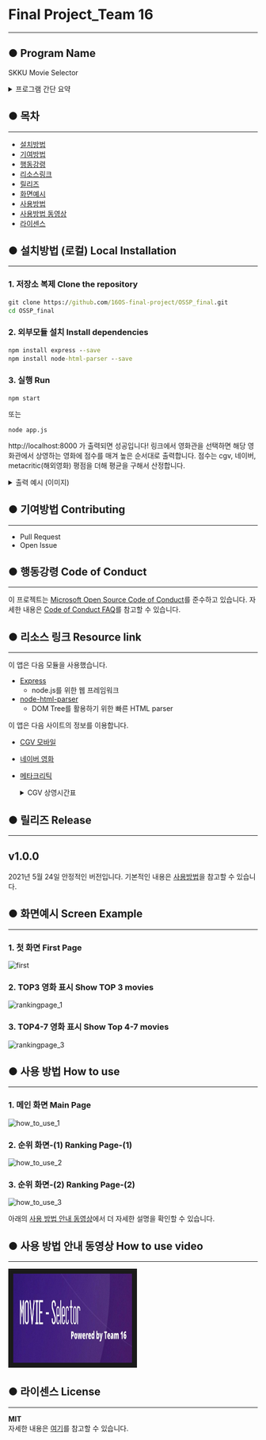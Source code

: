 # Final Project_Team 16
------------
## ● Program Name 
   SKKU Movie Selector
<details>
<summary>프로그램 간단 요약</summary>
<div markdown="1">
    <p> <br>사용자를위한 최고의 영화를 추천해 주는 웹페이지 입니다.
        <br>사용자는 원하는 영화관을 선택할 수 있습니다. 
        <br>다양한 사이트로부터 평균 예매율과 평균 평점 데이터를 받아서 이를 기준으로 선택한 영화관에서 현재 상영중인 영화들을 순위 별로 보여줍니다.</p>
</div>
</details>

## ● 목차
------------

- [설치방법 ](#-설치방법-로컬-local-installation)
- [기여방법 ](#-기여방법-contributing)
- [행동강령 ](#-행동강령-code-of-conduct)
- [리소스링크 ](#-리소스-링크-resource-link)
- [릴리즈 ](#-릴리즈-release)
- [화면예시 ](#-화면예시-screen-example)
- [사용방법 ](#-사용-방법-how-to-use)
- [사용방법 동영상](#-사용-방법-안내-동영상-how-to-use-video)
- [라이센스 ](#-라이센스-license)


## ● 설치방법 (로컬) Local Installation
------------

### 1. 저장소 복제 Clone the repository

```cmd
git clone https://github.com/16OS-final-project/OSSP_final.git
cd OSSP_final
```

### 2. 외부모듈 설치 Install dependencies

```cmd
npm install express --save
npm install node-html-parser --save
```

### 3. 실행 Run

```
npm start
```

또는

```
node app.js
```

http://localhost:8000 가 출력되면 성공입니다! 링크에서 영화관을 선택하면 해당 영화관에서 상영하는 영화에 점수를 매겨 높은 순서대로 출력합니다. 점수는 cgv, 네이버, metacritic(해외영화) 평점을 더해 평균을 구해서 산정합니다.<details>

<summary>출력 예시 (이미지)</summary>
<div markdown="1">

![local example](https://user-images.githubusercontent.com/41911523/119309178-eb1ce880-bca8-11eb-831e-62921c308ed2.PNG)

</div>
</details>

## ● 기여방법 Contributing
------------

- Pull Request
- Open Issue

## ● 행동강령 Code of Conduct
------------

이 프로젝트는 [Microsoft Open Source Code of Conduct](https://opensource.microsoft.com/codeofconduct/)를 준수하고 있습니다. 자세한 내용은 [Code of Conduct FAQ](https://opensource.microsoft.com/codeofconduct/faq/)를 참고할 수 있습니다.

## ● 리소스 링크 Resource link
------------

이 앱은 다음 모듈을 사용했습니다.

- [Express](http://expressjs.com/)
  - node.js를 위한 웹 프레임워크
- [node-html-parser](https://www.npmjs.com/package/node-html-parser)
  - DOM Tree를 활용하기 위한 빠른 HTML parser

이 앱은 다음 사이트의 정보를 이용합니다.

- [CGV 모바일](http://m.cgv.co.kr/WebAPP/MovieV4/movieList.aspx?mtype=now&iPage=2&MNowFlag=1)
- [네이버 영화](https://movie.naver.com/movie/running/current.nhn)
- [메타크리틱](https://www.metacritic.com/movie)
  <details> <summary>CGV 상영시간표</summary>
  <div markdown="1">

  - [CGV북수원](http://www.cgv.co.kr/theaters/?areacode=02&theaterCode=0049)
  - [CGV수원](http://www.cgv.co.kr/theaters/?areacode=02&theaterCode=0012)
  - [CGV동수원](http://www.cgv.co.kr/theaters/?areacode=02&theaterCode=0041)
  - [CGV산본](http://www.cgv.co.kr/theaters/?areacode=02&theaterCode=0242)
  - [CGV광교](http://www.cgv.co.kr/theaters/?areacode=02&theaterCode=0257)

</div>
</details>

## ● 릴리즈 Release
------------

## v1.0.0

2021년 5월 24일
안정적인 버전입니다. 기본적인 내용은 [사용방법](#-사용-방법-how-to-use)을 참고할 수 있습니다.
## ● 화면예시 Screen Example
------------

### 1. 첫 화면 First Page
   ![first](https://user-images.githubusercontent.com/80453200/119366992-7bc8e800-bcec-11eb-88b4-9254f4d274a4.png)

### 2. TOP3 영화 표시 Show TOP 3 movies
   
   ![rankingpage_1](https://user-images.githubusercontent.com/80453200/119365667-22ac8480-bceb-11eb-9e3f-af81cb80f959.png)

### 3. TOP4-7 영화 표시 Show Top 4-7 movies
   ![rankingpage_3](https://user-images.githubusercontent.com/80453200/119365975-74eda580-bceb-11eb-90b4-ad5345b56db1.png)

## ● 사용 방법 How to use
------------

### 1. 메인 화면 Main Page
![how_to_use_1](https://user-images.githubusercontent.com/80453200/119370629-753c6f80-bcf0-11eb-8b92-e240674f9693.png)

### 2. 순위 화면-(1) Ranking Page-(1)
![how_to_use_2](https://user-images.githubusercontent.com/80453200/119372682-8be3c600-bcf2-11eb-9409-fe6a843da994.png)

### 3. 순위 화면-(2) Ranking Page-(2)
![how_to_use_3](https://user-images.githubusercontent.com/80453200/119376060-84262080-bcf6-11eb-969f-c60d5c3284af.png)

아래의 [사용 방법 안내 동영상](#-사용-방법-안내-동영상-how-to-use-video)에서 더 자세한 설명을 확인할 수 있습니다. 


## ● 사용 방법 안내 동영상 How to use video
------------

<a href="https://youtu.be/SVaHfW-a8i0
" target="_blank"><img src="https://github.com/16OS-final-project/OSSP_final/blob/main/public/movie-selector.jpg" 
alt="IMAGE ALT TEXT HERE" width="240" height="180" border="10" /></a>

## ● 라이센스 License
------------

**MIT**<br/>
자세한 내용은 [여기](https://github.com/16OS-final-project/OSSP_final/blob/main/LICENSE)를 참고할 수 있습니다.
